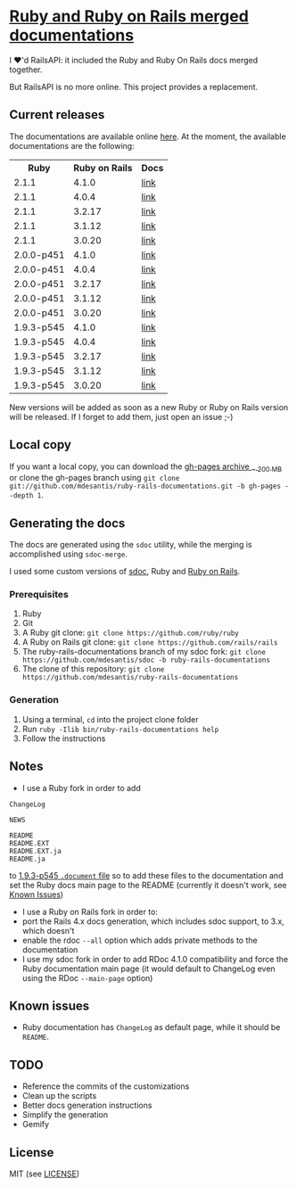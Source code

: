 # [Ruby and Ruby on Rails merged documentations](http://mdesantis.github.io/ruby-rails-documentations/)

I :heart:'d RailsAPI: it included the Ruby and Ruby On Rails docs merged together.

But RailsAPI is no more online. This project provides a replacement.

## Current releases

The documentations are available online [here](http://mdesantis.github.io/ruby-rails-documentations/). At the moment, the available documentations are the following:

<table>
  <tr>
    <th>Ruby</th>
    <th>Ruby on Rails</th>
    <th>Docs</th>
  </tr>
  <tr>
    <td>2.1.1</td>
    <td>4.1.0</td>
    <td><a href="http://mdesantis.github.io/ruby-rails-documentations/Ruby v2.1.1, Ruby on Rails v4.1.0/index.html">link</a></td>
  </tr>
  <tr>
    <td>2.1.1</td>
    <td>4.0.4</td>
    <td><a href="http://mdesantis.github.io/ruby-rails-documentations/Ruby v2.1.1, Ruby on Rails v4.0.4/index.html">link</a></td>
  </tr>
  <tr>
    <td>2.1.1</td>
    <td>3.2.17</td>
    <td><a href="http://mdesantis.github.io/ruby-rails-documentations/Ruby v2.1.1, Ruby on Rails v3.2.17/index.html">link</a></td>
  </tr>
  <tr>
    <td>2.1.1</td>
    <td>3.1.12</td>
    <td><a href="http://mdesantis.github.io/ruby-rails-documentations/Ruby v2.1.1, Ruby on Rails v3.1.12/index.html">link</a></td>
  </tr>
  <tr>
    <td>2.1.1</td>
    <td>3.0.20</td>
    <td><a href="http://mdesantis.github.io/ruby-rails-documentations/Ruby v2.1.1, Ruby on Rails v3.0.20/index.html">link</a></td>
  </tr>
  <tr>
    <td>2.0.0-p451</td>
    <td>4.1.0</td>
    <td><a href="http://mdesantis.github.io/ruby-rails-documentations/Ruby v2.0.0-p451, Ruby on Rails v4.1.0/index.html">link</a></td>
  </tr>
  <tr>
    <td>2.0.0-p451</td>
    <td>4.0.4</td>
    <td><a href="http://mdesantis.github.io/ruby-rails-documentations/Ruby v2.0.0-p451, Ruby on Rails v4.0.4/index.html">link</a></td>
  </tr>
  <tr>
    <td>2.0.0-p451</td>
    <td>3.2.17</td>
    <td><a href="http://mdesantis.github.io/ruby-rails-documentations/Ruby v2.0.0-p451, Ruby on Rails v3.2.17/index.html">link</a></td>
  </tr>
  <tr>
    <td>2.0.0-p451</td>
    <td>3.1.12</td>
    <td><a href="http://mdesantis.github.io/ruby-rails-documentations/Ruby v2.0.0-p451, Ruby on Rails v3.1.12/index.html">link</a></td>
  </tr>
  <tr>
    <td>2.0.0-p451</td>
    <td>3.0.20</td>
    <td><a href="http://mdesantis.github.io/ruby-rails-documentations/Ruby v2.0.0-p451, Ruby on Rails v3.0.20/index.html">link</a></td>
  </tr>
  <tr>
    <td>1.9.3-p545</td>
    <td>4.1.0</td>
    <td><a href="http://mdesantis.github.io/ruby-rails-documentations/Ruby v1.9.3-p545, Ruby on Rails v4.1.0/index.html">link</a></td>
  </tr>
  <tr>
    <td>1.9.3-p545</td>
    <td>4.0.4</td>
    <td><a href="http://mdesantis.github.io/ruby-rails-documentations/Ruby v1.9.3-p545, Ruby on Rails v4.0.4/index.html">link</a></td>
  </tr>
  <tr>
    <td>1.9.3-p545</td>
    <td>3.2.17</td>
    <td><a href="http://mdesantis.github.io/ruby-rails-documentations/Ruby v1.9.3-p545, Ruby on Rails v3.2.17/index.html">link</a></td>
  </tr>
  <tr>
    <td>1.9.3-p545</td>
    <td>3.1.12</td>
    <td><a href="http://mdesantis.github.io/ruby-rails-documentations/Ruby v1.9.3-p545, Ruby on Rails v3.1.12/index.html">link</a></td>
  </tr>
  <tr>
    <td>1.9.3-p545</td>
    <td>3.0.20</td>
    <td><a href="http://mdesantis.github.io/ruby-rails-documentations/Ruby v1.9.3-p545, Ruby on Rails v3.0.20/index.html">link</a></td>
  </tr>
</table>

New versions will be added as soon as a new Ruby or Ruby on Rails version will be released. If I forget to add them, just open an issue ;-)

## Local copy

If you want a local copy, you can download the [gh-pages archive <sub> ~ 200 MB</sub>](https://github.com/mdesantis/ruby-rails-documentations/archive/gh-pages.zip) or clone the gh-pages branch using `git clone git://github.com/mdesantis/ruby-rails-documentations.git -b gh-pages --depth 1`.

## Generating the docs

The docs are generated using the `sdoc` utility, while the merging is accomplished using `sdoc-merge`.

I used some custom versions of [sdoc](https://github.com/mdesantis/sdoc/tree/ruby-rails-documentations), Ruby and [Ruby on Rails](https://github.com/mdesantis/rails/tree/ruby-rails-documentations).

### Prerequisites

1. Ruby
2. Git
3. A Ruby git clone: `git clone https://github.com/ruby/ruby`
4. A Ruby on Rails git clone: `git clone https://github.com/rails/rails`
5. The ruby-rails-documentations branch of my sdoc fork: `git clone https://github.com/mdesantis/sdoc -b ruby-rails-documentations`
6. The clone of this repository: `git clone https://github.com/mdesantis/ruby-rails-documentations`

### Generation

1. Using a terminal, `cd` into the project clone folder
2. Run `ruby -Ilib bin/ruby-rails-documentations help`
3. Follow the instructions

## Notes

* I use a Ruby fork in order to add

```
ChangeLog

NEWS

README
README.EXT
README.EXT.ja
README.ja
```

to [1.9.3-p545 `.document` file](https://github.com/ruby/ruby/blob/v1_9_3_545/.document) so to add these files to the documentation and set the Ruby docs main page to the README (currently it doesn't work, see [Known Issues](#known-issues))

* I use a Ruby on Rails fork in order to:
* port the Rails 4.x docs generation, which includes sdoc support, to 3.x, which doesn't
* enable the rdoc `--all` option which adds private methods to the documentation
* I use my sdoc fork in order to add RDoc 4.1.0 compatibility and force the Ruby documentation main page (it would default to ChangeLog even using the RDoc `--main-page` option)

## Known issues

* Ruby documentation has `ChangeLog` as default page, while it should be `README`.

## TODO

* Reference the commits of the customizations
* Clean up the scripts
* Better docs generation instructions
* Simplify the generation
* Gemify

## License

MIT (see [LICENSE](LICENSE))